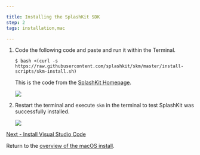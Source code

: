 ```yaml
---

title: Installing the SplashKit SDK
step: 2
tags: installation,mac

---
```


1. Code the following code and paste and run it within the Terminal.

    ```
    $ bash <(curl -s https://raw.githubusercontent.com/splashkit/skm/master/install-scripts/skm-install.sh)
    ```

    This is the code from the [SplashKit Homepage](http://splashkit.io).

    ![](images/install-gifs/mac/2.gif)

1. Restart the terminal and execute `skm` in the terminal to test SplashKit was successfully installed.

    ![](images/install-gifs/mac/3.gif)

[Next - Install Visual Studio Code](/articles/installation/mac/step3.html)

Return to the [overview of the macOS install](/articles/installation/mac.html).
